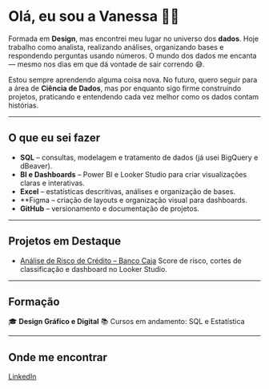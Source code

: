 # Olá, eu sou a Vanessa 👋🏽

Formada em **Design**, mas encontrei meu lugar no universo dos **dados**.
Hoje trabalho como analista, realizando análises, organizando bases e respondendo perguntas usando números.
O mundo dos dados me encanta — mesmo nos dias em que dá vontade de sair correndo 😅.

Estou sempre aprendendo alguma coisa nova. No futuro, quero seguir para a área de **Ciência de Dados**, mas por enquanto sigo firme construindo projetos, praticando e entendendo cada vez melhor como os dados contam histórias.

---

## O que eu sei fazer

* **SQL** – consultas, modelagem e tratamento de dados (já usei BigQuery e dBeaver).
* **BI e Dashboards** – Power BI e Looker Studio para criar visualizações claras e interativas.
* **Excel** – estatísticas descritivas, análises e organização de bases.
* **Figma – criação de layouts e organização visual para dashboards.
* **GitHub** – versionamento e documentação de projetos.

---

## Projetos em Destaque

* [Análise de Risco de Crédito – Banco Caja](link_para_repo)
  Score de risco, cortes de classificação e dashboard no Looker Studio.

---

## Formação

🎓 **Design Gráfico e Digital**
📚 Cursos em andamento: SQL e Estatística

---

## Onde me encontrar
[LinkedIn]([link_linkedin](https://www.linkedin.com/in/vanessacampoy/)) 

  
    
